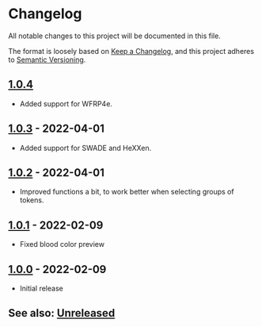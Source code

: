 # Changelog
All notable changes to this project will be documented in this file.

The format is loosely based on [Keep a Changelog](https://keepachangelog.com/en/1.0.0/),
and this project adheres to [Semantic Versioning](https://semver.org/spec/v2.0.0.html).

##  [1.0.4]
- Added support for WFRP4e.

##  [1.0.3] - 2022-04-01
- Added support for SWADE and HeXXen.

##  [1.0.2] - 2022-04-01
- Improved functions a bit, to work better when selecting groups of tokens.

##  [1.0.1] - 2022-02-09
- Fixed blood color preview

##  [1.0.0] - 2022-02-09
- Initial release

## See also: [Unreleased]

[1.0.0]: https://github.com/itamarcu/AlternativeRotation/compare/0.2.0...1.0.0
[1.0.1]: https://github.com/itamarcu/AlternativeRotation/compare/1.0.0...1.0.1
[1.0.2]: https://github.com/itamarcu/AlternativeRotation/compare/1.0.1...1.0.2
[1.0.3]: https://github.com/itamarcu/AlternativeRotation/compare/1.0.2...1.0.3
[1.0.4]: https://github.com/itamarcu/AlternativeRotation/compare/1.0.3...1.0.4
[Unreleased]: https://github.com/itamarcu/AlternativeRotation/compare/1.0.4...HEAD
